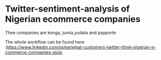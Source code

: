 # Twitter-sentiment-analysis of Nigerian ecommerce companies

Thee companies are konga, jumia,yudala and payporte

The whole workflow can be found here :https://www.linkedin.com/pulse/what-customers-twitter-think-nigerian-e-commerce-companies-ajulo
